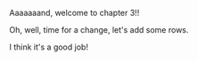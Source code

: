 Aaaaaaand, welcome to chapter 3!!

Oh, well, time for a change, let's add some rows.

I think it's a good job!
